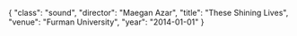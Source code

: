 {
  "class": "sound",
  "director": "Maegan Azar",
  "title": "These Shining Lives",
  "venue": "Furman University",
  "year": "2014-01-01"
}